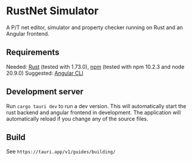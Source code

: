 # RustNet Simulator
A P/T net editor, simulator and property checker running on Rust and an Angular frontend.

## Requirements

Needed: [Rust](https://www.rust-lang.org/tools/install) (tested with 1.73.0), [npm](https://www.npmjs.com/package/npm) (tested with npm 10.2.3 and node 20.9.0)
Suggested: [Angular CLI](https://angular.io/cli)

## Development server

Run `cargo tauri dev` to run a dev version. This will automatically start the rust backend and angular frontend in development.
The application will automatically reload if you change any of the source files.

## Build

See `https://tauri.app/v1/guides/building/`
